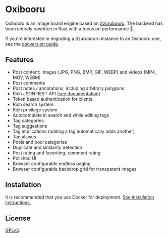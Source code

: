 # Oxibooru

Oxibooru is an image board engine based on [Szurubooru](https://github.com/rr-/szurubooru).
The backend has been entirely rewritten in Rust with a focus on performance 🚀.

If you're interested in migrating a Szurubooru instance to an Oxibooru one, see the
[conversion guide](doc/CONVERSION.md).

## Features

- Post content: images (JPG, PNG, BMP, GIF, WEBP) and videos (MP4, MOV, WEBM)
- Post comments
- Post notes / annotations, including arbitrary polygons
- Rich JSON REST API ([see documentation](doc/API.md))
- Token based authentication for clients
- Rich search system
- Rich privilege system
- Autocomplete in search and while editing tags
- Tag categories
- Tag suggestions
- Tag implications (adding a tag automatically adds another)
- Tag aliases
- Pools and pool categories
- Duplicate and similarity detection
- Post rating and favoriting; comment rating
- Polished UI
- Browser configurable endless paging
- Browser configurable backdrop grid for transparent images

## Installation

It is recommended that you use Docker for deployment.
[See installation instructions.](doc/INSTALL.md)

## License

[GPLv3](LICENSE.md).
